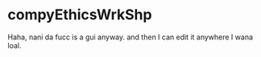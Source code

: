# compyEthicsWrkShp
Haha, nani da fucc is a gui anyway.
and then I can edit it anywhere I wana loal.
